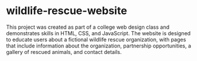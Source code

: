 # wildlife-rescue-website

This project was created as part of a college web design class and demonstrates skills in HTML, CSS, and JavaScript. The website is designed to educate users about a fictional wildlife rescue organization, with pages that include information about the organization, partnership opportunities, a gallery of rescued animals, and contact details.

